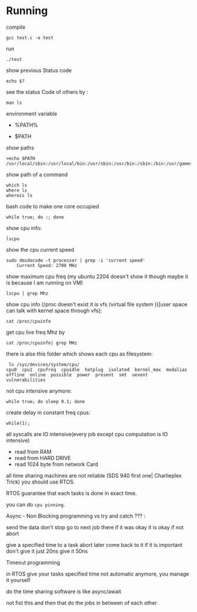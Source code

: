 # Running 
compile 
```
gcc test.c -o test
```
run
```
./test
```
show previous Status code
```
echo $?
```
see the status Code of others by :
```
man ls
```
environment variable

- %PATH%

- $PATH

show paths 
```
>echo $PATH
/usr/local/sbin:/usr/local/bin:/usr/sbin:/usr/bin:/sbin:/bin:/usr/games:/usr/local/games:/snap/bin:/snap/bin
```
show path of a command
```
which ls
where ls
whereis ls
```
bash code to make one core occupied
```
while true; do :; done
```
show cpu info:
```
lscpu
```
show the cpu current speed
```
sudo dmidecode -t processor | grep -i 'current speed'
	Current Speed: 2700 MHz
```
show maximum cpu freq (my ubuntu 2204 doesn't show it though maybe it is because I am running on VM)
```
lscpu | grep Mhz
```
show cpu info (/proc doesn't exist it is vfs (virtual file system ))[user space can talk with kernel space through vfs]:
```
cat /proc/cpuinfo
```
get cpu live freq Mhz by
```
cat /proc/cpuinfo| grep MHz
```
there is also this folder which shows each cpu as filesystem:
```
 ls /sys/devices/system/cpu/
cpu0  cpu1  cpufreq  cpuidle  hotplug  isolated  kernel_max  modalias  offline  online  possible  power  present  smt  uevent  vulnerabilities
```
not cpu intensive anymore:
```
while true; do sleep 0.1; done  
```
create delay in constant freq cpus:
```
while(1);
```
all syscalls are IO intensive(every job except cpu computation is IO intensive)
- read from RAM
- read from HARD DRIVE
- read 1024 byte from network Card

all time sharing machines are not reliable (SDS 940 first one| Charlieplex Trick) you should use RTOS.

RTOS guarantee that each tasks is done in exact time.

you can do `cpu pinning`.

Async - Non Blocking programming vs try and catch ??? :

send the data don't stop
go to next job there if it was okay it is okay if not abort

give a specified time to a task
abort later come back to it
if it is important don't give it just 20ns give it 50ns

Timeout programming

in RTOS give your tasks specified time not automatic anymore, you manage it yourself

do the time sharing software is like async/await


not fist this and then that 
do the jobs in between of each other